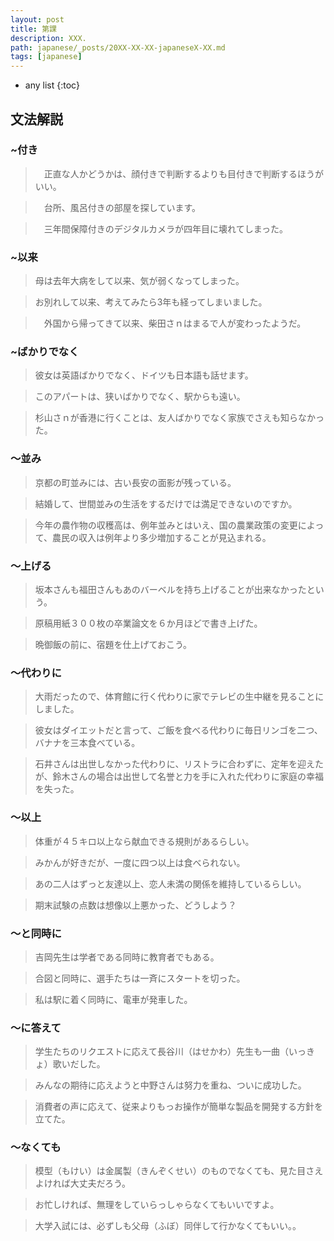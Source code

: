 ```yaml
---
layout: post
title: 第課
description: XXX.
path: japanese/_posts/20XX-XX-XX-japaneseX-XX.md
tags: [japanese]
---
```


* any list
{:toc}

## 文法解説

### ~付き

>　正直な人かどうかは、顔付きで判断するよりも目付きで判断するほうがいい。

>　台所、風呂付きの部屋を探しています。

>　三年間保障付きのデジタルカメラが四年目に壊れてしまった。

### ~以来

> 母は去年大病をして以来、気が弱くなってしまった。

> お別れして以来、考えてみたら3年も経ってしまいました。

>　外国から帰ってきて以来、柴田さｎはまるで人が変わったようだ。


### ~ばかりでなく

> 彼女は英語ばかりでなく、ドイツも日本語も話せます。

> このアパートは、狭いばかりでなく、駅からも遠い。

> 杉山さｎが香港に行くことは、友人ばかりでなく家族でさえも知らなかった。


### ～並み

> 京都の町並みには、古い長安の面影が残っている。

> 結婚して、世間並みの生活をするだけでは満足できないのですか。

> 今年の農作物の収穫高は、例年並みとはいえ、国の農業政策の変更によって、農民の収入は例年より多少増加することが見込まれる。

### ～上げる

> 坂本さんも福田さんもあのバーベルを持ち上げることが出来なかったという。

> 原稿用紙３００枚の卒業論文を６か月ほどで書き上げた。

> 晩御飯の前に、宿題を仕上げておこう。


### ～代わりに

> 大雨だったので、体育館に行く代わりに家でテレビの生中継を見ることにしました。

> 彼女はダイエットだと言って、ご飯を食べる代わりに毎日リンゴを二つ、バナナを三本食べている。

> 石井さんは出世しなかった代わりに、リストラに合わずに、定年を迎えたが、鈴木さんの場合は出世して名誉と力を手に入れた代わりに家庭の幸福を失った。

### ～以上

> 体重が４５キロ以上なら献血できる規則があるらしい。

> みかんが好きだが、一度に四つ以上は食べられない。

> あの二人はずっと友達以上、恋人未満の関係を維持しているらしい。

> 期末試験の点数は想像以上悪かった、どうしよう？

### ～と同時に

> 吉岡先生は学者である同時に教育者でもある。

> 合図と同時に、選手たちは一斉にスタートを切った。

> 私は駅に着く同時に、電車が発車した。

### ～に答えて

> 学生たちのリクエストに応えて長谷川（はせかわ）先生も一曲（いっきょ）歌いだした。

> みんなの期待に応えようと中野さんは努力を重ね、ついに成功した。

> 消費者の声に応えて、従来よりもっお操作が簡単な製品を開発する方針を立てた。

### ～なくても

> 模型（もけい）は金属製（きんぞくせい）のものでなくても、見た目さえよければ大丈夫だろう。

> お忙しければ、無理をしていらっしゃらなくてもいいですよ。

> 大学入試には、必ずしも父母（ふぼ）同伴して行かなくてもいい。。





